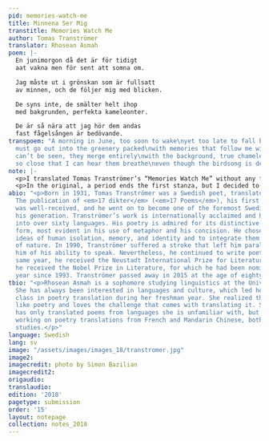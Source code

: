 ```yaml
---
pid: memories-watch-me
title: Minnena Ser Mig
transtitle: Memories Watch Me
author: Tomas Tranströmer
translator: Rhosean Asmah
poem: |-
  En junimorgon då det är för tidigt
  aat vakna men för sent att somna om.

  Jag måste ut i grönskan som är fullsatt
  av minnen, och de följer mig med blicken.

  De syns inte, de smälter helt ihop
  med bakgrunden, perfekta kameleonter.

  De är så nära att jag hör dem andas
  fast fågelsången är bedövande.
transpoem: "A morning in June, too soon to wake\nyet too late to fall back asleep:\n\nI
  must go out into the greenery packed\nwith memories that follow me with their eyes.\n\nThey
  can’t be seen, they merge entirely\nwith the background, true chameleons. \n\nThey’re
  so close that I can hear them breathe\neven though the birdsong is deafening. "
note: |-
  <p>I translated Tomas Tranströmer’s “Memories Watch Me” without any familiarity with the original Swedish. As a result, my translation is based more on direct translations of individual words, in-class discussions of the poem, and my knowledge of the author rather than on my comprehension of the original poem.</p>
  <p>In the original, a period ends the first stanza, but I decided to end the stanza with a colon. The colon brings a cohesiveness to the translation, connecting the speaker’s experience to the memories and the June day. The second stanza of the poem was the most difficult for me to translate. The problem was not in conveying what the original poem was saying, but in structuring those ideas in English and fitting them into the rest of the translation. I played around with several arrangements, but ultimately settled on the current version because I felt that it sounded the most cohesive when read aloud. Other arrangements of that stanza that I read in other translations or tried to create myself were awkward and confused the meaning of the poem. My only concern for the current version is in the lack of punctuation, which could cause one to rush as they read it. Nevertheless, these decisions, among others, allow my translation of “Memories Watch Me” to both accurately represent my interpretation of Tranströmer’s thoughts and be pleasing to the ear.</p>
abio: "<p>Born in 1931, Tomas Tranströmer was a Swedish poet, translator, and psychologist.
  The publication of <em>17 dikter</em> (<em>17 Poems</em>), his first book of poetry,
  was well-received, and he went on to become one of the foremost Swedish poets of
  his generation. Tranströmer’s work is internationally acclaimed and has been translated
  into over sixty languages. His poetry is admired for its distinctive language and
  form, most evident in his use of metaphor and his concision. He chose to address
  ideas of human isolation, memory, and identity and to integrate them with images
  of nature. In 1990, Tranströmer suffered a stroke that left him paralyzed and robbed
  him of his ability to speak. Nevertheless, he continued to write poetry. In the
  same year, he received the Neustadt International Prize for Literature and in 2011,
  he received the Nobel Prize in Literature, for which he had been nominated every
  year since 1993. Tranströmer passed away in 2015 at the age of eighty-three.</p>"
tbio: "<p>Rhosean Asmah is a sophomore studying linguistics at the University of Pennsylvania.
  She has always been interested in languages and culture, which led her to take a
  class in poetry translation during her freshman year. She realized that she does
  like poetry and loves the challenge that comes with translating it. So far, she
  has only translated poems from languages she is unfamiliar with, but is currently
  working on poetry translations from French and Mandarin Chinese, both of which she
  studies.</p>"
language: Swedish
lang: sv
image: "/assets/images/images_18/transtromer.jpg"
image2:
imagecredit: photo by Simon Bazilian
imagecredit2:
origaudio:
translaudio:
edition: '2018'
pagetype: submission
order: '15'
layout: notepage
collection: notes_2018
---
```

